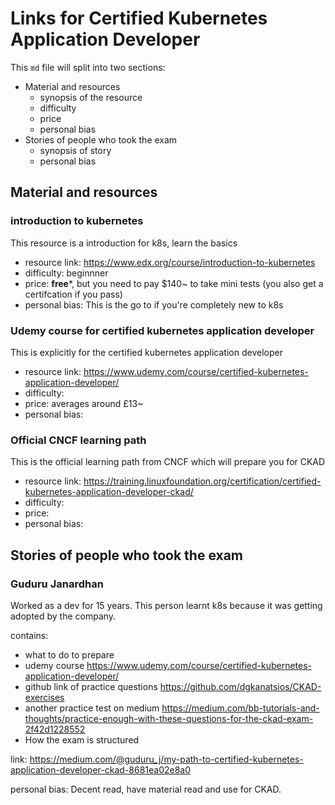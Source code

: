 # Links for Certified Kubernetes Application Developer

This `md` file will split into two sections:
- Material and resources
  - synopsis of the resource
  - difficulty 
  - price
  - personal bias
- Stories of people who took the exam
  - synopsis of story
  - personal bias

## Material and resources

### introduction to kubernetes

This resource is a introduction for k8s, learn the basics

- resource link: https://www.edx.org/course/introduction-to-kubernetes
- difficulty: beginnner 
- price: **free***, but you need to pay $140~ to take mini tests (you also get a certifcation if you pass) 
- personal bias: This is the go to if you're completely new to k8s


### Udemy course for certified kubernetes application developer

This is explicitly for the certified kubernetes application developer

- resource link: https://www.udemy.com/course/certified-kubernetes-application-developer/
- difficulty:  
- price: averages around £13~
- personal bias: 

### Official CNCF learning path

This is the official learning path from CNCF which will prepare you for CKAD

- resource link: https://training.linuxfoundation.org/certification/certified-kubernetes-application-developer-ckad/
- difficulty: 
- price:
- personal bias: 

## Stories of people who took the exam

### Guduru Janardhan

Worked as a dev for 15 years. This person learnt k8s because it was getting adopted by the company.

contains:
- what to do to prepare
- udemy course https://www.udemy.com/course/certified-kubernetes-application-developer/
- github link of practice questions https://github.com/dgkanatsios/CKAD-exercises
- another practice test on medium https://medium.com/bb-tutorials-and-thoughts/practice-enough-with-these-questions-for-the-ckad-exam-2f42d1228552
- How the exam is structured


link: https://medium.com/@guduru_j/my-path-to-certified-kubernetes-application-developer-ckad-8681ea02e8a0

personal bias: Decent read, have material read and use for CKAD.
